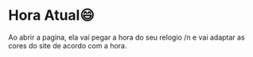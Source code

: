 # Hora Atual:smile:
Ao abrir a pagina, ela vai pegar a hora do seu relogio /n
e vai adaptar as cores do site de acordo com a hora.
